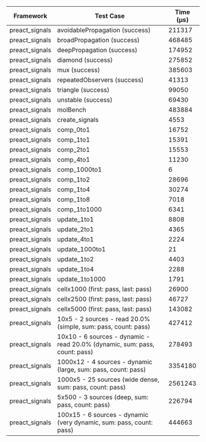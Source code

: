 | Framework | Test Case | Time (μs) |
| --- | --- | --- |
| preact_signals | avoidablePropagation (success) | 211317 |
| preact_signals | broadPropagation (success) | 468485 |
| preact_signals | deepPropagation (success) | 174952 |
| preact_signals | diamond (success) | 275852 |
| preact_signals | mux (success) | 385603 |
| preact_signals | repeatedObservers (success) | 41313 |
| preact_signals | triangle (success) | 99050 |
| preact_signals | unstable (success) | 69430 |
| preact_signals | molBench | 483884 |
| preact_signals | create_signals | 4553 |
| preact_signals | comp_0to1 | 16752 |
| preact_signals | comp_1to1 | 15391 |
| preact_signals | comp_2to1 | 15553 |
| preact_signals | comp_4to1 | 11230 |
| preact_signals | comp_1000to1 | 6 |
| preact_signals | comp_1to2 | 28696 |
| preact_signals | comp_1to4 | 30274 |
| preact_signals | comp_1to8 | 7018 |
| preact_signals | comp_1to1000 | 6341 |
| preact_signals | update_1to1 | 8808 |
| preact_signals | update_2to1 | 4365 |
| preact_signals | update_4to1 | 2224 |
| preact_signals | update_1000to1 | 21 |
| preact_signals | update_1to2 | 4403 |
| preact_signals | update_1to4 | 2288 |
| preact_signals | update_1to1000 | 1791 |
| preact_signals | cellx1000 (first: pass, last: pass) | 26900 |
| preact_signals | cellx2500 (first: pass, last: pass) | 46727 |
| preact_signals | cellx5000 (first: pass, last: pass) | 143082 |
| preact_signals | 10x5 - 2 sources - read 20.0% (simple, sum: pass, count: pass) | 427412 |
| preact_signals | 10x10 - 6 sources - dynamic - read 20.0% (dynamic, sum: pass, count: pass) | 278493 |
| preact_signals | 1000x12 - 4 sources - dynamic (large, sum: pass, count: pass) | 3354180 |
| preact_signals | 1000x5 - 25 sources (wide dense, sum: pass, count: pass) | 2561243 |
| preact_signals | 5x500 - 3 sources (deep, sum: pass, count: pass) | 226794 |
| preact_signals | 100x15 - 6 sources - dynamic (very dynamic, sum: pass, count: pass) | 444663 |
